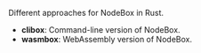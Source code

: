 Different approaches for NodeBox in Rust.

- **clibox**: Command-line version of NodeBox.
- **wasmbox**: WebAssembly version of NodeBox.
